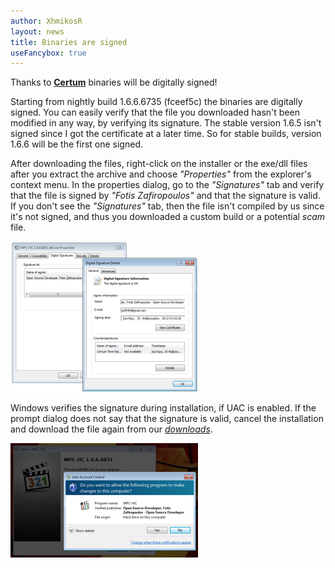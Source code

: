 ```yaml
---
author: XhmikosR
layout: news
title: Binaries are signed
useFancybox: true
---
```


Thanks to **[Certum](http://www.certum.eu/certum/cert,eindex_en.xml)** binaries will be digitally signed!

Starting from nightly build 1.6.6.6735 (fceef5c) the binaries are digitally
signed. You can easily verify that the file you downloaded hasn't been modified
in any way, by verifying its signature. The stable version 1.6.5 isn't signed
since I got the certificate at a later time. So for stable builds, version
1.6.6 will be the first one signed.


After downloading the files, right-click on the installer or the exe/dll files
after you extract the archive and choose *"Properties"* from the explorer's
context menu. In the properties dialog, go to the *"Signatures"* tab and verify
that the file is signed by *"Fotis Zafiropoulos"* and that the signature
is valid. If you don't see the *"Signatures"* tab, then the file isn't
compiled by us since it's not signed, and thus you downloaded a custom build
or a potential *scam* file.

<div class="row">
    <div class="col-xs-12 col-sm-4">
        <a class="thumbnail fancybox-thumb" data-fancybox-group="gallery" href="/assets/img/news/properties-signature.png" title="Explorer Properties Signature tab">
            <img src="/assets/img/news/properties-signature-thumb.png" alt="Properties Signature" width="300" height="241">
        </a>
    </div>
</div>

Windows verifies the signature during installation, if UAC is enabled.
If the prompt dialog does not say that the signature is valid, cancel the
installation and download the file again from our [*downloads*](/downloads/).

<div class="row">
    <div class="col-xs-12 col-sm-4">
        <a class="thumbnail fancybox-thumb" data-fancybox-group="gallery" href="/assets/img/news/install-uac.png" title="Install UAC prompt">
            <img src="/assets/img/news/install-uac-thumb.png" alt="Install UAC prompt" width="300" height="183">
        </a>
    </div>
</div>
